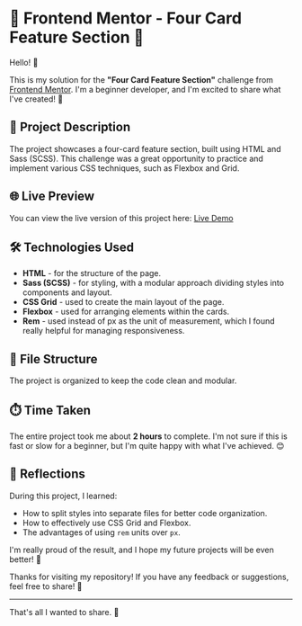 # 🌟 Frontend Mentor - Four Card Feature Section 🌟

Hello! 👋

This is my solution for the **"Four Card Feature Section"** challenge from [Frontend Mentor](https://www.frontendmentor.io). I'm a beginner developer, and I'm excited to share what I've created! 🚀

## 📑 Project Description

The project showcases a four-card feature section, built using HTML and Sass (SCSS). This challenge was a great opportunity to practice and implement various CSS techniques, such as Flexbox and Grid.

## 🌐 Live Preview

You can view the live version of this project here: [Live Demo](https://matpawluk.github.io/four-card-feature-section-master/)

## 🛠️ Technologies Used

- **HTML** - for the structure of the page.
- **Sass (SCSS)** - for styling, with a modular approach dividing styles into components and layout.
- **CSS Grid** - used to create the main layout of the page.
- **Flexbox** - used for arranging elements within the cards.
- **Rem** - used instead of px as the unit of measurement, which I found really helpful for managing responsiveness.

## 📂 File Structure

The project is organized to keep the code clean and modular.

## ⏱️ Time Taken

The entire project took me about **2 hours** to complete. I'm not sure if this is fast or slow for a beginner, but I'm quite happy with what I've achieved. 😊

## 💭 Reflections

During this project, I learned:

- How to split styles into separate files for better code organization.
- How to effectively use CSS Grid and Flexbox.
- The advantages of using `rem` units over `px`.

I'm really proud of the result, and I hope my future projects will be even better! 💪

Thanks for visiting my repository! If you have any feedback or suggestions, feel free to share! 🙌

---

That's all I wanted to share. 🌈

